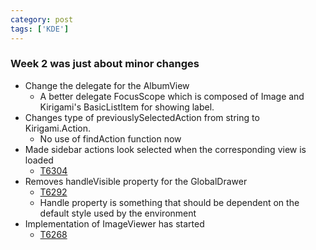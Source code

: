 ```yaml
---
category: post
tags: ['KDE']
---
```

### Week 2 was just about minor changes
* Change the delegate for the AlbumView
    - A better delegate FocusScope which is composed of Image and Kirigami's BasicListItem for showing label.
* Changes type of previouslySelectedAction from string to Kirigami.Action.
    - No use of findAction function now
* Made sidebar actions look selected when the corresponding view is loaded
    - [T6304](https://phabricator.kde.org/T6304)
* Removes handleVisible property for the GlobalDrawer
    - [T6292](https://phabricator.kde.org/T6292)
    - Handle property is something that should be dependent on the default style used by the environment
* Implementation of ImageViewer has started
    - [T6268](https://phabricator.kde.org/T6268)
